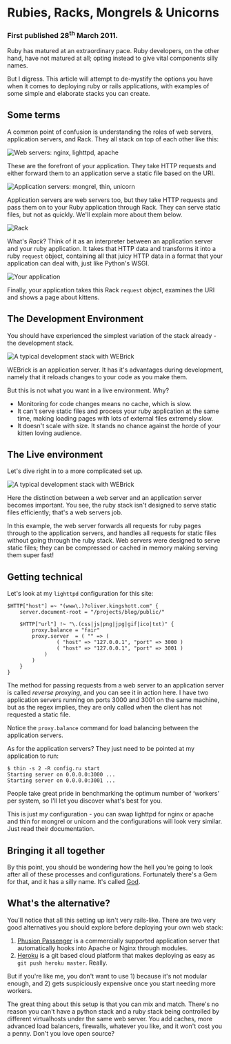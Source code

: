 # Rubies, Racks, Mongrels & Unicorns
### First published 28<sup>th</sup> March 2011.

Ruby has matured at an extraordinary pace. Ruby developers, on the other hand, have not matured at all; opting instead to give vital components silly names.

But I digress. This article will attempt to de-mystify the options you have when it comes to deploying ruby or rails applications, with examples of some simple and elaborate stacks you can create.

## Some terms

A common point of confusion is understanding the roles of web servers, application servers, and Rack. They all stack on top of each other like this:

![Web servers: nginx, lighttpd, apache](/images/2/webservers.png)

These are the forefront of your application. They take HTTP requests and either forward them to an application serve a static file based on the URI.

![Application servers: mongrel, thin, unicorn](/images/2/appservers.png)

Application servers are web servers too, but they take HTTP requests and pass them on to your Ruby application through Rack. They can serve static files, but not as quickly. We'll explain more about them below.

![Rack](/images/2/rack.png)

What's _Rack_? Think of it as an interpreter between an application server and your ruby application. It takes that HTTP data and transforms it into a ruby `request` object, containing all that juicy HTTP data in a format that your application can deal with, just like Python's WSGI.

![Your application](/images/2/yourapp.png)

Finally, your application takes this Rack `request` object, examines the URI and shows a page about kittens.

## The Development Environment

You should have experienced the simplest variation of the stack already - the development stack.

![A typical development stack with WEBrick](/images/2/webrick.png)

WEBrick is an application server. It has it's advantages during development, namely that it reloads changes to your code as you make them.

But this is not what you want in a live environment. Why?

* Monitoring for code changes means no cache, which is slow.
* It can't serve static files and process your ruby application at the same time, making loading pages with lots of external files extremely slow.
* It doesn't scale with size. It stands no chance against the horde of your kitten loving audience.

## The Live environment

Let's dive right in to a more complicated set up.

![A typical development stack with WEBrick](/images/2/advanced.png)

Here the distinction between a web server and an application server becomes important. You see, the ruby stack isn't designed to serve static files efficiently; that's a web servers job.

In this example, the web server forwards all requests for ruby pages through to the application servers, and handles all requests for static files without going through the ruby stack. Web servers were designed to serve static files; they can be compressed or cached in memory making serving them super fast!

## Getting technical

Let's look at my `lighttpd` configuration for this site:

    $HTTP["host"] =~ "(www\.)?oliver.kingshott.com" {
        server.document-root = "/projects/blog/public/"

        $HTTP["url"] !~ "\.(css|js|png|jpg|gif|ico|txt)" {
            proxy.balance = "fair"
            proxy.server  = ( "" => (
                    ( "host" => "127.0.0.1", "port" => 3000 )
                    ( "host" => "127.0.0.1", "port" => 3001 )
                )
            )
        }
    }

The method for passing requests from a web server to an application server is called *reverse proxying*, and you can see it in action here. I have two application servers running on ports 3000 and 3001 on the same machine, but as the regex implies, they are only called when the client has not requested a static file.

Notice the `proxy.balance` command for load balancing between the application servers.

As for the application servers? They just need to be pointed at my application to run:

    $ thin -s 2 -R config.ru start
    Starting server on 0.0.0.0:3000 ... 
    Starting server on 0.0.0.0:3001 ...

People take great pride in benchmarking the optimum number of ‘workers’ per system, so I'll let you discover what's best for you.

This is just my configuration - you can swap lighttpd for nginx or apache and thin for mongrel or unicorn and the configurations will look very similar. Just read their documentation.

## Bringing it all together

By this point, you should be wondering how the hell you're going to look after all of these processes and configurations. Fortunately there's a Gem for that, and it has a silly name. It's called [God](http://god.rubyforge.org/).

## What's the alternative? 
You'll notice that all this setting up isn't very rails-like. There are two very good alternatives you should explore before deploying your own web stack:

1. [Phusion Passenger](http://modrails.com/) is a commercially supported application server that automatically hooks into Apache or Nginx through modules.
2. [Heroku](http://heroku.com/) is a git based cloud platform that makes deploying as easy as `git push heroku master`. Really.

But if you're like me, you don't want to use 1) because it's not modular enough, and 2) gets suspiciously expensive once you start needing more workers.

The great thing about this setup is that you can mix and match. There's no reason you can't have a python stack and a ruby stack being controlled by different virtualhosts under the same web server. You add caches, more advanced load balancers, firewalls, whatever you like, and it won't cost you a penny. Don't you love open source?
